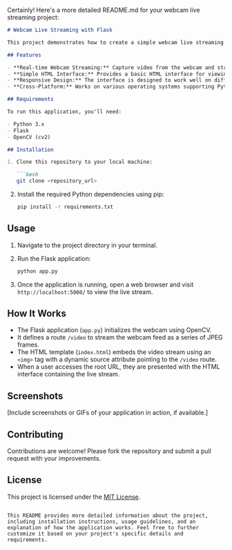 Certainly! Here's a more detailed README.md for your webcam live streaming project:

```markdown
# Webcam Live Streaming with Flask

This project demonstrates how to create a simple webcam live streaming application using Flask and OpenCV (cv2). It captures video from the webcam and streams it over a web interface using Flask's server-sent events. Users can access the live stream by visiting the specified URL.

## Features

- **Real-time Webcam Streaming:** Capture video from the webcam and stream it live over the web.
- **Simple HTML Interface:** Provides a basic HTML interface for viewing the live stream.
- **Responsive Design:** The interface is designed to work well on different screen sizes.
- **Cross-Platform:** Works on various operating systems supporting Python, Flask, and OpenCV.

## Requirements

To run this application, you'll need:

- Python 3.x
- Flask
- OpenCV (cv2)

## Installation

1. Clone this repository to your local machine:

   ```bash
   git clone <repository_url>
   ```

2. Install the required Python dependencies using pip:

   ```bash
   pip install -r requirements.txt
   ```

## Usage

1. Navigate to the project directory in your terminal.
2. Run the Flask application:

   ```bash
   python app.py
   ```

3. Once the application is running, open a web browser and visit `http://localhost:5000/` to view the live stream.

## How It Works

- The Flask application (`app.py`) initializes the webcam using OpenCV.
- It defines a route `/video` to stream the webcam feed as a series of JPEG frames.
- The HTML template (`index.html`) embeds the video stream using an `<img>` tag with a dynamic source attribute pointing to the `/video` route.
- When a user accesses the root URL, they are presented with the HTML interface containing the live stream.

## Screenshots

[Include screenshots or GIFs of your application in action, if available.]

## Contributing

Contributions are welcome! Please fork the repository and submit a pull request with your improvements.

## License

This project is licensed under the [MIT License](LICENSE).
```

This README provides more detailed information about the project, including installation instructions, usage guidelines, and an explanation of how the application works. Feel free to further customize it based on your project's specific details and requirements.
